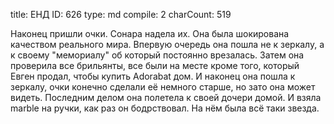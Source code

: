 title:          ЕНД
ID:             626
type:           md
compile:        2
charCount:      519


Наконец пришли очки. Сонара надела их. Она была шокирована качеством реального мира. Впервую очередь она пошла не к зеркалу, а к своему "мемориалу" об который постоянно врезалась. Затем она проверила все брильянты, все были на месте кроме того, который Евген продал, чтобы купить Adorabat дом. И наконец она пошла к зеркалу, очки конечно сделали её немного старше, но зато она может видеть. Последним делом она полетела к своей дочери домой. И взяла marble на ручки, как раз он бодрствовал. На нём была всё таки звезда.